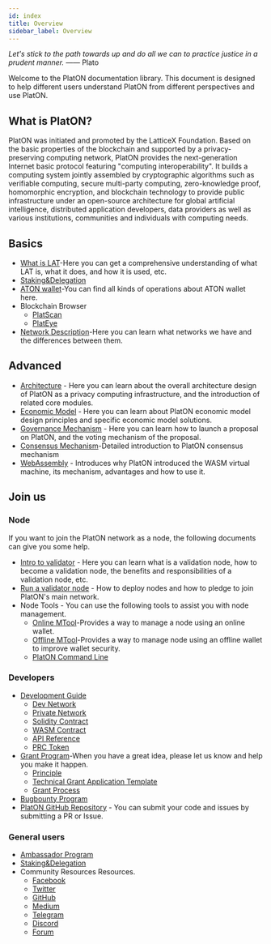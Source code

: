 ```yaml
---
id: index
title: Overview
sidebar_label: Overview
---
```

*Let's stick to the path towards up and do all we can to practice justice in a prudent manner.* —— Plato

Welcome to the PlatON documentation library. This document is designed to help different users understand PlatON from different perspectives and use PlatON.

## What is PlatON?
PlatON was initiated and promoted by the LatticeX Foundation. Based on the basic properties of the blockchain and supported by a privacy-preserving computing network, PlatON provides the next-generation Internet basic protocol featuring "computing interoperability". It builds a computing system jointly assembled by cryptographic algorithms such as verifiable computing, secure multi-party computing, zero-knowledge proof, homomorphic encryption, and blockchain technology to provide public infrastructure under an open-source architecture for global artificial intelligence, distributed application developers, data providers as well as various institutions, communities and individuals with computing needs.

## Basics

- [What is LAT](/docs/en/lat_introduced)-Here you can get a comprehensive understanding of what LAT is, what it does, and how it is used, etc.
- [Staking&Delegation](/docs/en/staking_and_delegation)
- [ATON wallet](/docs/en/ATON-user-manual)-You can find all kinds of operations about ATON wallet here.
- Blockchain Browser
  - [PlatScan](https://scan.platon.network/)
  - [PlatEye](/docs/en/PlatEye)
- [Network Description](/docs/en/Network_Description)-Here you can learn what networks we have and the differences between them.

## Advanced 

- [Architecture](/docs/en/PlatON_Overall_Solution) - Here you can learn about the overall architecture design of PlatON as a privacy computing infrastructure, and the introduction of related core modules.
- [Economic Model](/docs/en/Economic_Model) - Here you can learn about PlatON economic model design principles and specific economic model solutions.
- [Governance Mechanism](/docs/en/PlatON_Governance_Solution) - Here you can learn how to launch a proposal on PlatON, and the voting mechanism of the proposal.
- [Consensus Mechanism](/docs/en/PlatON_Solution)-Detailed introduction to PlatON consensus mechanism
- [WebAssembly](/docs/en/Wasm_Operation_Principle) - Introduces why PlatON introduced the WASM virtual machine, its mechanism, advantages and how to use it.

## Join us

### Node

If you want to join the PlatON network as a node, the following documents can give you some help.

 - [Intro to validator](/docs/en/PlatON_Validation_Introduce) - Here you can learn what is a validation node, how to become a validation node, the benefits and responsibilities of a validation node, etc.
 - [Run a validator node](/docs/en/Become_PlatON_Main_Verification) - How to deploy nodes and how to pledge to join PlatON's main network.
 - Node Tools - You can use the following tools to assist you with node management.
   - [Online MTool](/docs/en/OnLine_MTool_Manual)-Provides a way to manage a node using an online wallet.
   - [Offline MTool](/docs/en/OffLine_MTool_Manual)-Provides a way to manage node using an offline wallet to improve wallet security.
   - [PlatON Command Line](/docs/en/Command_Line_Tools)

### Developers

- [Development Guide](/docs/en/PlatON_Overview_DevGuide)
  - [Dev Network](/docs/en/Become_PlatON_Dev_Verification)
  - [Private Network](/docs/en/Build_Private_Chain)
  - [Solidity Contract](/docs/en/Solidity_Dev_Manual)
  - [WASM Contract](/docs/en/Wasm_Operation_Principle)
  - [API Reference](/docs/en/Python_SDK)
  - [PRC Token](/docs/en/PRC_Token)
- [Grant Program](https://forum.latticex.foundation/t/topic/1092)-When you have a great idea, please let us know and help you make it happen.
  - [Principle](https://forum.latticex.foundation/t/topic/4128)
  - [Technical Grant Application Template](https://forum.latticex.foundation/t/topic/4126)
  - [Grant Process](https://forum.latticex.foundation/t/topic/4129)
- [Bugbounty Program](https://slowmist.io/platon/index.html?utm_source=index&utm_medium=cpc&utm_campaign=platon)
- [PlatON GitHub Repository](https://github.com/PlatONnetwork) - You can submit your code and issues by submitting a PR or Issue.

### General users

- [Ambassador Program](https://forum.latticex.foundation/t/topic/4246)
- [Staking&Delegation](/docs/en/staking_and_delegation)
- Community Resources Resources.
  - [Facebook](https://www.facebook.com/PlatONNetwork/)
  - [Twitter](https://twitter.com/PlatON_Network)
  - [GitHub](https://github.com/PlatONnetwork)
  - [Medium](https://medium.com/platon-network)
  - [Telegram](https://t.me/PlatONNetworkCN)
  - [Discord](https://discord.com/invite/jAjFzJ3Cff)
  - [Forum](https://forum.latticex.foundation/)
